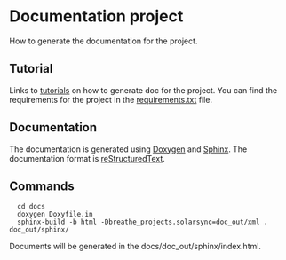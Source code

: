# Documentation project

How to generate the documentation for the project.

## Tutorial
Links to [tutorials](https://medium.com/@aytackahveci93/documenting-c-code-with-sphinx-d6315b338615) on how to generate doc for the project.
You can find the requirements for the project in the [requirements.txt](requirements.txt) file.

## Documentation
The documentation is generated using [Doxygen](https://www.doxygen.nl/index.html) and [Sphinx](https://www.sphinx-doc.org/en/master/).
The documentation format is [reStructuredText](https://sublime-and-sphinx-guide.readthedocs.io/en/latest/index.html).

## Commands
```\bash
  cd docs
  doxygen Doxyfile.in
  sphinx-build -b html -Dbreathe_projects.solarsync=doc_out/xml . doc_out/sphinx/
```

Documents will be generated in the docs/doc_out/sphinx/index.html.